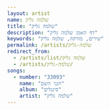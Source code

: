 ```yaml
---
layout: artist
name: שלמה גליק
title: "שלמה גליק"
description: "דף האמן שלמה גליק"
keywords: "שירים, מוזיקה, שלמה גליק"
permalink: /artists/שלמה-גליק
redirect_from:
  - /artists/list/שלמה גליק
  - /artists/שלמה-גליק/
songs:
  - number: "33093"
    name: "חנני השם"
    album: "סינגלים"
    artist: "שלמה גליק"
---
```

